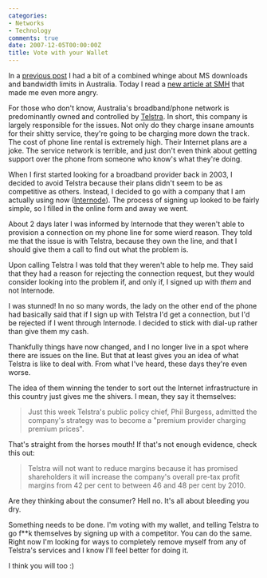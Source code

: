 ```yaml
---
categories:
- Networks
- Technology
comments: true
date: 2007-12-05T00:00:00Z
title: Vote with your Wallet
---
```


In a <a href="/posts/living-in-australia-has-a-downside/" title="Living in Australia has a Downside">previous post</a> I had a bit of a combined whinge about MS downloads and bandwidth limits in Australia. Today I read a <a href="http://www.smh.com.au/news/technology/phone-and-broadband-bills-to-rise/posts/1196530678984.html" title="Phone and broadband bills to rise">new article at SMH</a> that made me even more angry.<!--more-->

For those who don't know, Australia's broadband/phone network is predominantly owned and controlled by <a href="http://www.telstra.com/" title="Telstra">Telstra</a>. In short, this company is largely responsible for the issues. Not only do they charge insane amounts for their shitty service, they're going to be charging more down the track. The cost of phone line rental is extremely high. Their Internet plans are a joke. The service network is terrible, and just don't even think about getting support over the phone from someone who know's what they're doing.

When I first started looking for a broadband provider back in 2003, I decided to avoid Telstra because their plans didn't seem to be as competitive as others. Instead, I decided to go with a company that I am actually using now (<a href="http://www.internode.on.net/" title="Internode">Internode</a>). The process of signing up looked to be fairly simple, so I filled in the online form and away we went.

About 2 days later I was informed by Internode that they weren't able to provision a connection on my phone line for some wierd reason. They told me that the issue is with Telstra, because they own the line, and that I should give them a call to find out what the problem is.

Upon calling Telstra I was told that they weren't able to help me. They said that they had a reason for rejecting the connection request, but they would consider looking into the problem if, and only if, I signed up with <em>them</em> and not Internode.

I was stunned! In no so many words, the lady on the other end of the phone had basically said that if I sign up with Telstra I'd get a connection, but I'd be rejected if I went through Internode. I decided to stick with dial-up rather than give them my cash.

Thankfully things have now changed, and I no longer live in a spot where there are issues on the line. But that at least gives you an idea of what Telstra is like to deal with. From what I've heard, these days they're even worse.

The idea of them winning the tender to sort out the Internet infrastructure in this country just gives me the shivers. I mean, they say it themselves:<blockquote><p>Just this week Telstra's public policy chief, Phil Burgess, admitted the company's strategy was to become a "premium provider charging premium prices".</p></blockquote>That's straight from the horses mouth! If that's not enough evidence, check this out:<blockquote><p>Telstra will not want to reduce margins because it has promised shareholders it will increase the company's overall pre-tax profit margins from 42 per cent to between 46 and 48 per cent by 2010.</p></blockquote>Are they thinking about the consumer? Hell no. It's all about bleeding you dry.

Something needs to be done. I'm voting with my wallet, and telling Telstra to go f**k themselves by signing up with a competitor. You can do the same. Right now I'm looking for ways to completely remove myself from any of Telstra's services and I know I'll feel better for doing it.

I think you will too :)
